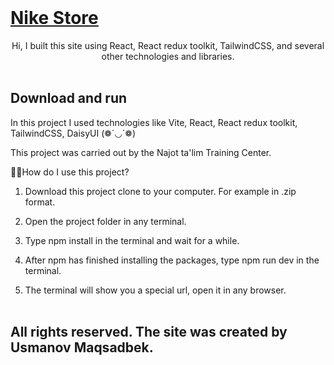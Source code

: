 <br/>
<p align="center">
  <a href="hthttps://github.com/MAQSADBEK77/Nike-store">
    <h1>Nike Store</h1>
  </a>

  <p align="center">
   Hi, I built this site using React, React redux toolkit, TailwindCSS, and several other technologies and libraries.
    <br/>
    <br/>
  </p>
</p>

## Download and run

In this project I used technologies like Vite, React, React redux toolkit, TailwindCSS, DaisyUI (❁´◡`❁)

This project was carried out by the Najot ta'lim Training Center.

🧑‍💻How do I use this project?

1. Download this project clone to your computer. For example in .zip format.

2. Open the project folder in any terminal.

3. Type npm install in the terminal and wait for a while.

4. After npm has finished installing the packages, type npm run dev in the terminal.

5. The terminal will show you a special url, open it in any browser.
   <br/>
   <br/>

## All rights reserved. The site was created by Usmanov Maqsadbek.
